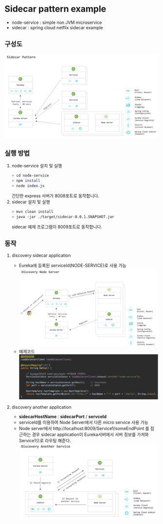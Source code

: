 # Sidecar pattern example

- node-service : simple non JVM microservice
- sidecar : spring cloud netflix sidecar example

## 구성도

![sidecar-pattern](./document/images/sidecar-pattern.png)

## 실행 방법
1. node-service 설치 및 실행
    ```bash
    > cd node-service
    > npm install
    > node index.js
    ```
    간단한 express 서버가 8008포트로 동작합니다.
2. sidecar 설치 및 실행
    ```bash
    > mvn clean install
    > java -jar ./target/sidecar-0.0.1.SNAPSHOT.jar
    ```
    sidecar 예제 프로그램이 8009포트로 동작합니다.


## 동작
1. discovery sidecar application
    - Eureka에 등록된 serviceId(NODE-SERVICE)로 사용 가능
![discovery-node-server](./document/images/discovery-node-server.png)
    - 예제코드
![discovery-sample-code](./document/images/discovery-sample-code.png)

2. discovery another application
    - **sidecarHostName** : **sidecarPort** / **servceId**
    - serviceId를 이용하여 Node Server에서 다른 micro service 사용 가능
    - Node server에서 http://localhost:8009/Service1/someEndPoint 를 접근하는 경우 sidecar application이 Eureka서버에서 서버 정보를 가져와 Service1으로 라우팅 해준다.
![discovery-another-service](./document/images/discovery-another-service.png) 